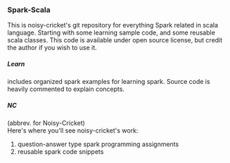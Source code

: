 ### Spark-Scala<br>
This is noisy-cricket's git repository for everything Spark related in scala language. Starting with some learning sample code, and some reusable scala classes. This code is available under open source license, but credit the author if you wish to use it.

##### Learn<br>
includes organized spark examples for learning spark. Source code is heavily commented to explain concepts.

##### NC
(abbrev. for Noisy-Cricket)<br>
Here's where you'll see noisy-cricket's work:<br>
1) question-answer type spark programming assignments<br>
2) reusable spark code snippets<br>
